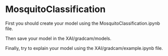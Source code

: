 # MosquitoClassification

First you should create your model using the MosquitoClassification.ipynb file.


Then save your model in the XAI/gradcam/models.


Finally, try to explain your model using the XAI/gradcam/example.ipynb file.


